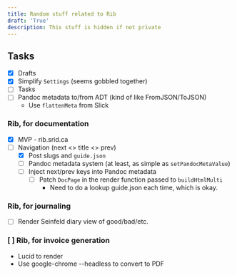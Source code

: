 ```yaml
---
title: Random stuff related to Rib
draft: 'True'
description: This stuff is hidden if not private
---
```


## Tasks

- [X] Drafts
- [X] Simplify `Settings` (seems gobbled together)
- [ ] Tasks
- [ ] Pandoc metadata to/from ADT (kind of like FromJSON/ToJSON)
  - Use `flattenMeta` from Slick

### Rib, for documentation

- [X] MVP - rib.srid.ca
- [ ] Navigation (next <> title <> prev)
  - [X] Post slugs and `guide.json`
  - [ ] Pandoc metadata system (at least, as simple as `setPandocMetaValue`)
  - [ ] Inject next/prev keys into Pandoc metadata
    - [ ] Patch `DocPage` in the render function passed to `buildHtmlMulti`
      - Need to do a lookup guide.json each time, which is okay.


### Rib, for journaling

- [ ] Render Seinfeld diary view of good/bad/etc.

### [ ] Rib, for invoice generation

- Lucid to render
- Use google-chrome --headless to convert to PDF
